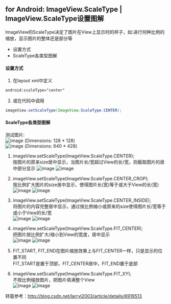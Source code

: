 ## for Android: ImageView.ScaleType | ImageView.ScaleType设置图解 
ImageView的ScaleType决定了图片在View上显示时的样子，如:进行何种比例的缩放，显示图片的整体还是部分等  
>
- 设置方式
- ScaleType各类型图解

#### 设置方式
1. 在layout xml中定义
```xml
android:scaleType="center" 
```  
2. 或在代码中调用 
```java 
imageView.setScaleType(ImageView.ScaleType.CENTER);  
```

#### ScaleType各类型图解
测试图片:  
![image](../images-folder/0_1319976827wW01.png)
(Dimensions: 128 * 128)  
![image](../images-folder/0_1319976939pkgr.gif)
(Dimensions: 640 * 428)  

1. imageView.setScaleType(ImageView.ScaleType.CENTER);  
   按图片的原来size居中显示，当图片长/宽超过View的长/宽，则截取图片的居中部分显示
![image](../images-folder/center1.jpg) ![image](../images-folder/center2.gif)

2. imageView.setScaleType(ImageView.ScaleType.CENTER_CROP);  
按比例扩大图片的size居中显示，使得图片长(宽)等于或大于View的长(宽)  
![image](../images-folder/center_crop1.gif) ![image](../images-folder/center_crop2.gif)

3. imageView.setScaleType(ImageView.ScaleType.CENTER_INSIDE);  
将图片的内容完整居中显示，通过按比例缩小或原来的size使得图片长/宽等于或小于View的长/宽   
![image](../images-folder/center_inside1.gif) ![image](../images-folder/center_inside2.gif)

4. imageView.setScaleType(ImageView.ScaleType.FIT_CENTER);  
把图片按比例扩大/缩小到View的宽度，居中显示  
![image](../images-folder/fit_center1.gif) ![image](../images-folder/fit_center2.gif)

5. FIT_START, FIT_END在图片缩放效果上与FIT_CENTER一样，只是显示的位置不同    
FIT_START是置于顶部，FIT_CENTER居中，FIT_END置于底部  

6. imageView.setScaleType(ImageView.ScaleType.FIT_XY);  
不按比例缩放图片，把图片填满整个View  
![image](../images-folder/fit_xy1.gif) ![image](../images-folder/fit_xy2.gif)

转载参考：http://blog.csdn.net/larryl2003/article/details/6919513
